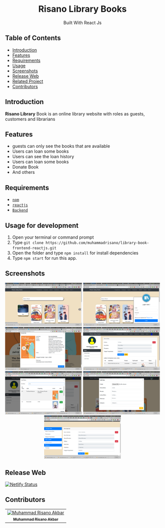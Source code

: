 <h1 align="center">Risano Library Books</h1>
<p align="center">
  Built With React Js
 </p>

## Table of Contents

- [Introduction](#introduction)
- [Features](#features)
- [Requirements](#requirements)
- [Usage](#usage-for-development)
- [Screenshots](#screenshots)
- [Release Web](#release-apk)
- [Related Project](#related-project-backend)
- [Contributors](#contributors)

## Introduction
**Risano Library** Book is an online library website with roles as guests, customers and librarians

## Features
* guests can only see the books that are available
* Users can loan some books
* Users can see the loan history
* Users can loan some books
* Donate Book
* And others

## Requirements
* [`npm`](https://www.npmjs.com/get-npm)
* [`reactjs`](https://reactjs.org/docs/getting-started.html)
* [`Backend`](https://github.com/muhammadrisano/Library-book-backend-expressjs)

## Usage for development
1. Open your terminal or command prompt
2. Type `git clone https://github.com/muhammadrisano/library-book-frontend-reactjs.git`
3. Open the folder and type `npm install` for install dependencies
4. Type `npm start` for run this app.

## Screenshots
<div align="center">
<img width="250" src="./src/assets/images/git/libraribook.png">
  <img width="250" src="./src/assets/images/git/login.png">
  <img width="250" src="./src/assets/images/git/borrow.png">
  <img width="250" src="./src/assets/images/git/borrowuser.png">
  <img width="250" src="./src/assets/images/git/caribuku.png">
    <img width="250" src="./src/assets/images/git/donete.png">
  <img width="250" src="./src/assets/images/git/adminis.png">
</div>

## Release Web
[![Netlify Status](https://api.netlify.com/api/v1/badges/85e33a03-d82a-4947-8b71-f38561c69149/deploy-status)](https://libraryku.netlify.com/)

## Contributors
<center>
  <table>
    <tr>
      <td align="center">
        <a href="https://github.com/muhammadrisano/">
          <img width="100" src="https://avatars3.githubusercontent.com/u/47690080?s=460&v=4" alt="Muhammad Risano Akbar"><br/>
          <sub><b>Muhammad Risano Akbar</b></sub>
        </a>
      </td>
    </tr>
  </table>
</center>

